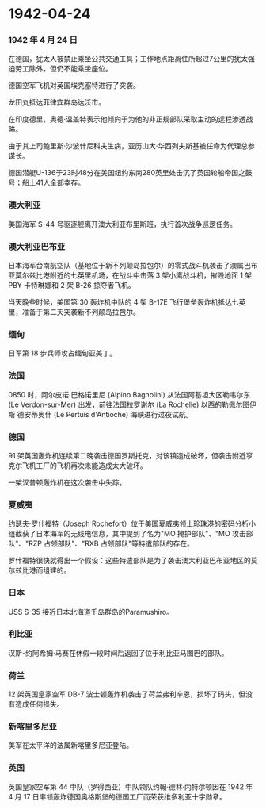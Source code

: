 # 1942-04-24

### 1942 年 4 月 24 日

在德国，犹太人被禁止乘坐公共交通工具；工作地点距离住所超过7公里的犹太强迫劳工除外，但仍不能乘坐座位。

德国空军飞机对英国埃克塞特进行了突袭。

龙田丸抵达菲律宾群岛达沃市。

在印度德里，奥德·温盖特表示他倾向于为他的非正规部队采取主动的远程渗透战略。

由于其上司鲍里斯·沙波什尼科夫生病，亚历山大·华西列夫斯基被任命为代理总参谋长。

德国潜艇U-136于23时48分在美国纽约东南280英里处击沉了英国轮船帝国之鼓号；船上41人全部幸存。

### 澳大利亚

美国海军 S-44 号驱逐舰离开澳大利亚布里斯班，执行首次战争巡逻任务。

### 澳大利亚巴布亚

日本海军台南航空队（基地位于新不列颠岛拉包尔）的零式战斗机袭击了澳属巴布亚莫尔兹比港附近的七英里机场，在战斗中击落
3 架小鹰战斗机，摧毁地面 1 架 PBY 卡特琳娜和 2 架 B-26 掠夺者飞机。

当天晚些时候，美国第 30 轰炸机中队的 4 架 B-17E
飞行堡垒轰炸机抵达七英里，准备于第二天突袭新不列颠岛拉包尔。

### 缅甸

日军第 18 步兵师攻占缅甸亚美丁。

### 法国

0850 时，阿尔皮诺·巴格诺里尼 (Alpino Bagnolini) 从法国阿基坦大区勒韦尔东
(Le Verdon-sur-Mer) 出发，前往法国拉罗谢尔 (La Rochelle)
以西的勒佩尔图伊斯 德安蒂奥什 (Le Pertuis d\'Antioche)
海峡进行过夜试航。

### 德国

91
架英国轰炸机连续第二晚袭击德国罗斯托克，对该镇造成破坏，但袭击附近亨克尔飞机工厂的飞机再次未能造成太大破坏。

一架汉普顿轰炸机在这次袭击中失踪。

### 夏威夷

约瑟夫·罗什福特（Joseph
Rochefort）位于美国夏威夷领土珍珠港的密码分析小组截获了日本海军的无线电信息，其中提到了名为"MO
掩护部队"、"MO 攻击部队"、"RZP 占领部队"、"RXB
占领部队"等特遣部队的存在。

罗什福特很快就得出一个假设：这些特遣部队是为了袭击澳大利亚巴布亚地区的莫尔兹比港而组建的。

### 日本

USS S-35 接近日本北海道千岛群岛的Paramushiro。

### 利比亚

汉斯-约阿希姆·马赛在休假一段时间后返回了位于利比亚马图巴的部队。

### 荷兰

12 架英国皇家空军 DB-7
波士顿轰炸机袭击了荷兰弗利辛恩，损坏了码头，但没有造成任何损失。

### 新喀里多尼亚

美军在太平洋的法属新喀里多尼亚登陆。

### 英国

英国皇家空军第 44 中队（罗得西亚）中队领队约翰·德林·内特尔顿因在 1942 年
4 月 17 日率领轰炸德国奥格斯堡的德国工厂而荣获维多利亚十字勋章。